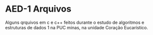 # AED-1 Arquivos
Alguns qrquivos em c e c++ feitos durante o estudo de algoritmos e estruturas de dados 1 na PUC minas, na unidade Coração Eucarístico.


